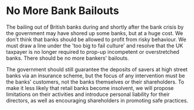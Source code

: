 No More Bank Bailouts
=====================

The bailing out of British banks during and shortly after the bank 
crisis by the government may have shored up some banks, but at a huge 
cost. We don't think that banks should be allowed to profit from risky 
behaviour. We must draw a line under the 'too big to fail culture' and 
resolve that the UK taxpayer is no longer required to prop-up 
incompetent or overstretched banks. There should be no more bankers' 
bailouts.

The government should still guarantee the deposits of savers at high 
street banks via an insurance scheme, but the focus of any intervention 
must be the banks' customers, not the banks themselves or their 
shareholders. To make it less likely that retail banks become insolvent, 
we will propose limitations on their activities and introduce personal 
liability for their directors, as well as encouraging shareholders in 
promoting safe practices.
